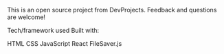 This is an open source project from DevProjects. Feedback and questions are welcome!

Tech/framework used
Built with:

HTML
CSS
JavaScript
React
FileSaver.js

